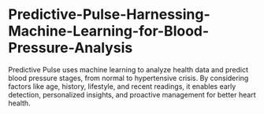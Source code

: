 # Predictive-Pulse-Harnessing-Machine-Learning-for-Blood-Pressure-Analysis
Predictive Pulse uses machine learning to analyze health data and predict blood pressure stages, from normal to hypertensive crisis. By considering factors like age, history, lifestyle, and recent readings, it enables early detection, personalized insights, and proactive management for better heart health.         
